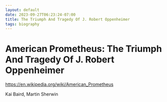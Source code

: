 ```yaml
---
layout: default
date: 2023-09-27T06:23:24-07:00
title: The Triumph And Tragedy Of J. Robert Oppenheimer
tags: biography
---
```


# American Prometheus: The Triumph And Tragedy Of J. Robert Oppenheimer

https://en.wikipedia.org/wiki/American_Prometheus

Kai Baird, Martin Sherwin